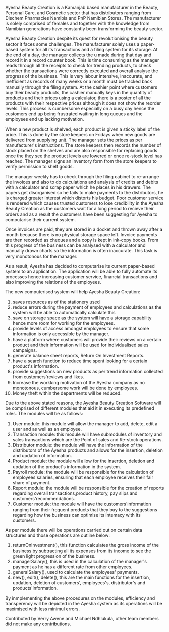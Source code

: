 Ayesha Beauty Creation is a Kamanjab based manufacturer in the Beauty, Personal Care, and Cosmetic sector that has distributors ranging from Dischem Pharmacies Namibia and PnP Namibian Stores. The manufacturer is solely comprised of females and together with the knowledge from Namibian generations have constantly been transforming the beauty sector.

Ayesha Beauty Creation despite its quest for revolutionising the beauty sector it faces some challenges. 
The manufacturer solely uses a paper-based system for all its transactions and a filing system for its storage. At the end of a day, the manager collects the u made during that day and record it in a record counter book. This is time consuming as the manager reads through all the receipts to check for trending products, to check whether the transactions were correctly executed and overall analyse the progress of the business. 
This is very labour intensive, inaccurate, and inefficient as records of many weeks or a month must be tracked back manually through the filing system.
At the cashier point where customers buy their beauty products, the cashier manually keys in the quantity of products and their prices using a calculator, there is a poster of all the products with their respective prices although it does not show the reorder levels.
This process is cumbersome especially on a busy day hence the customers end up being frustrated waiting in long queues and the employees end up lacking motivation.

When a new product is shelved, each product is given a sticky label of the price. This is done by the store keepers on Fridays when new goods are delivered from supplying unit. The manager sets the prices as per manufacturer's instructions. The store keepers then records the number of stock placed on the shelves and are also responsible for replacing goods once the they see the product levels are lowered or once re-stock level has reached. The manager signs an inventory  form from the store keepers to verify permission to shelf goods.

The manager weekly has to check through the filing cabinet to re-arrange the invoices and also to do calculations and analysis of credits and debits with a calculator and scrap paper which he places in his drawers. The papers get disorganised so he fails to make payments to the distributors, he is charged greater interest which distorts his budget. Poor customer service is rendered which causes trusted customers to lose credibility in the Ayesha Beauty Creation as the customers wait for a long period to recieve their orders and as a result the customers have been suggesting for Ayesha to computarise their current system.
 
Once invoices are paid, they are stored in a docket and thrown away after a month because there is no physical storage space left. Invoice payments are then recorded as cheques and a copy is kept in ink-copy books. From this progress of the business can be analysed with a calculator and manually drawn charts so the information is often inaccurate. This task is very monotonous for the manager.

As a result, Ayesha has decided to computarise its current paper-based system to an application. The application will be able to fully automate its processes hence increasing customer service, financial transactions and also improving the relations of the employees. 

The new computerised system will help Ayesha Beauty Creation: 
1. saves resources as of the stationery used
2. reduce errors during the payment of employees and calculations as the system will be able to automatically calculate this
3. save on storage space as the system will have a storage capability hence more room for working for the employees.
4. provide levels of access amongst employees to ensure that some information is only accessible by the manager. 
5. have a platform where customers will provide their reviews on a certain product and their information will be used for individualised sales campaigns. 
6. generate balance sheet reports, Return On Investment Reports.
7. have a search function to reduce time spent looking for a certain product's information.
8. provide suggestions on new products as per trend information collected from customers'reviews and likes.
9. Increase the workking motivation of the Ayesha company as no monotonous, cumbersome work will be done by employees.
10. Money theft within the departments will be reduced.

Due to the above stated reasons, the Ayesha Beauty Creation Software will be comprised of different modules that aid it in executing its predefined roles.
The modules will be as follows:
1. User module: this module will allow the manager to add, delete, edit a user and as well as an employee.
2. Transaction module: this module will have submodules of inventory and sales transactions which are the Point of sales and Re-stock operations.
3. Distributor module: the module will have the information of the distributors of the Ayesha products and allows for the insertion, deletion and updation of information.
4. Product module: the module will allow for the insertion, deletion and updation of the product's information in the system.
5. Payroll module: the module will be responsible for the calculation of employees'salaries, ensuring that each employee receives their fair share of payment.
6. Report module: the module will be responsible for the creation of reports regarding overall transactions,product history, pay slips and customers'recommendations.
7. Customer module: the module will have the customers'information ranging from their frequent products that they buy to the suggestions regarding how the business can optimise its intemacy with its customers.

As per module there will be operations carried out on certain data structures and those operations are outline below: 
1. returnOnInvestment(), this function calculates the gross income of the business by subtracting all its expenses from its income to see the green light progression of the business.
2. managerSalary(), this is used in the calculation of the manager's payment as he has a different rate from other employees.
3. generalSalary(), used to calculate the employees' payments.
4. new(), edit(), delete(), this are the main functions for the insertion, updation, deletion of customers', employees's, distributor's and products'information.

By inmplementing the above procedures on the modules, efficiency and transperency will be depicted in the Ayesha system as its operations will be maximised with less minimul errors.

Contributed by Verry Awene and Michael Ndhlukula, other team members did not make any contributions.




